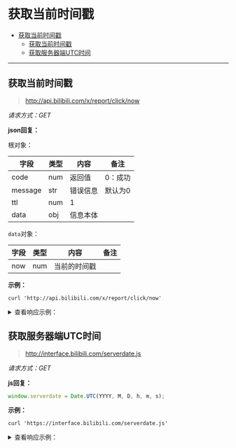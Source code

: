 # 获取当前时间戳

- [获取当前时间戳](#获取当前时间戳)
  - [获取当前时间戳](#获取当前时间戳-1)
  - [获取服务器端UTC时间](#获取服务器端utc时间)

---

## 获取当前时间戳

> http://api.bilibili.com/x/report/click/now 

*请求方式：GET*

**json回复：**

根对象：

| 字段    | 类型 | 内容     | 备注    |
| ------- | ---- | -------- | ------- |
| code    | num  | 返回值   | 0：成功 |
| message | str  | 错误信息 | 默认为0 |
| ttl     | num  | 1        |         |
| data    | obj  | 信息本体 |         |

`data`对象：

| 字段 | 类型 | 内容         | 备注 |
| ---- | ---- | ------------ | ---- |
| now  | num  | 当前的时间戳 |      |

**示例：**

```shell
curl 'http://api.bilibili.com/x/report/click/now'
```

<details>
<summary>查看响应示例：</summary>

```json
{
    "code": 0,
    "message": "0",
    "ttl": 1,
    "data": {
        "now": 1592666471
    }
}
```

</details>

## 获取服务器端UTC时间

> http://interface.bilibili.com/serverdate.js

*请求方式：GET*

**js回复：**

```js
window.serverdate = Date.UTC(YYYY, M, D, h, m, s);
```

**示例：**

```shell
curl 'https://interface.bilibili.com/serverdate.js'
```


<details>
<summary>查看响应示例：</summary>

```js
window.serverdate = Date.UTC(2021, 4, 16, 17, 31, 8);
```
</details>
